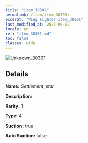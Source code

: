 ```yaml
---
title: "item_30301"
permalink: /item/item_30301/
excerpt: "Wing Fighter item_30301"
last_modified_at: 2023-09-02
locale: en
ref: "item_30301.md"
toc: false
classes: wide
---
```



 ![Unknown_30301](/images/item/Settlement_star_p.png)



## Details

 **Name:** *Settlement_star* 

 **Description:** 

 **Rarity:** 1 

 **Type:** 4 

 **Suction:** true 

 **Auto Suction:** false 


